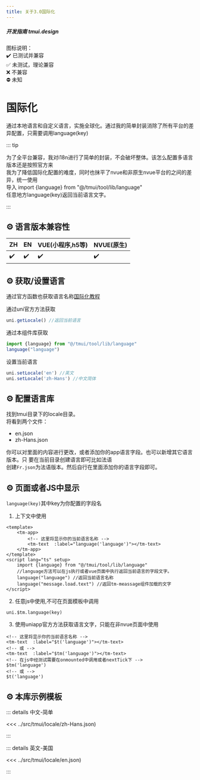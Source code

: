 ```yaml
---
title: 关于3.0国际化
---
```


##### 开发指南 tmui.design

图标说明：<br>
:heavy_check_mark: 已测试并兼容 <br>
:white_check_mark: 未测试，理论兼容  <br>
:x: 不兼容 <br>
:no_entry: 未知 <br>

# 国际化 <Badge type="danger" text="v3.0.4+" vertical="middle" />
通过本地语言和自定义语言，实施全球化。通过我的简单封装消除了所有平台的差异配置，只需要调用language(key)

::: tip

为了全平台兼容，我对i18n进行了简单的封装，不会破坏整体。该怎么配置多语言版本还是按照官方来<br>
我为了降低国际化配置的难度，同时也抹平了nvue和非原生nvue平台的之间的差异，统一使用<br>
导入 import {language} from "@/tmui/tool/lib/language"<br>
任意地方language(key)返回当前语言文字。

:::

<webview title="预览效果,点击设置语言" url="https://tmui.design/h5/#/"></webview>

## :gear: 语言版本兼容性
| ZH | EN | VUE(小程序,h5等) | NVUE(原生) |
| --- | --- | --- | --- |
| :heavy_check_mark:| :heavy_check_mark: | :heavy_check_mark: | :heavy_check_mark: |

## :gear: 获取/设置语言

通过官方函数也获取语言名称[国际化教程](https://uniapp.dcloud.io/tutorial/i18n.html#vue%E7%95%8C%E9%9D%A2%E5%92%8Cjs%E5%86%85%E5%AE%B9%E7%9A%84%E5%9B%BD%E9%99%85%E5%8C%96)<br>

通过uni官方方法获取
```ts
uni.getLocale() //返回当前语言

```
通过本组件库获取
```ts
import {language} from "@/tmui/tool/lib/language"
language("language")
```
设置当前语言
```ts
uni.setLocale('en') //英文
uni.setLocale('zh-Hans') //中文简体

```

## :gear: 配置语言库

找到tmui目录下的locale目录。<br>
将看到两个文件：<br>
- en.json
- zh-Hans.json

你可以对里面的内容进行更改，或者添加你的app语言字段。也可以新增其它语言版本。只
要在当前目录创建语言即可比如法语<br>
创建```Fr.json```为法语版本。然后自行在里面添加你的语言字段即可。

## :gear: 页面或者JS中显示

```language(key)```其中key为你配置的字段名
1. 上下文中使用
```vue
<template>
	<tm-app>
		<!-- 这里将显示你的当前语言名称 -->
		<tm-text  :label="language('language')"></tm-text>
	</tm-app>
</template>
<script lang="ts" setup>
	import {language} from "@/tmui/tool/lib/language"
	//language方法可以在js执行或者vue页面中执行返回当前语言的字段文字。
	language("language") //返回当前语言名称
	language("message.load.text") //返回tm-meassage组件加载的文字
</script>

```
2. 任意js中使用,不可在页面模板中调用
```
uni.$tm.language(key)
```

3. 使用uniapp官方方法获取语言文字，只能在非nvue页面中使用
```vue
<!-- 这里将显示你的当前语言名称 -->
<tm-text  :label="$t('language')"></tm-text>
<!-- 或 -->
<tm-text  :label="$tm('language')"></tm-text>
<!-- 在js中经测试需要在onmounted中调用或者nextTick下 -->
$tm('language')
<!-- 或 -->
$t('language')
```

##  :gear: 本库示例模板

::: details 中文-简单

<<< ../src/tmui/locale/zh-Hans.json)

:::

::: details 英文-美国

<<< ../src/tmui/locale/en.json)

:::
